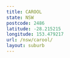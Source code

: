 ```yaml
---
title: CAROOL
state: NSW
postcode: 2486
latitude: -28.215215
longitude: 153.479217
url: /nsw/carool/
layout: suburb
---
```

